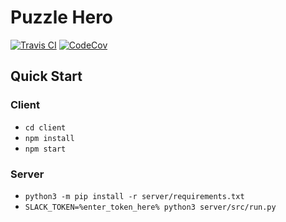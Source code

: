 # Puzzle Hero

[![Travis CI](https://img.shields.io/travis/lancelafontaine/puzzle-hero/master.svg)](https://travis-ci.org/lancelafontaine/puzzle-hero) [![CodeCov](https://img.shields.io/codecov/c/github/lancelafontaine/puzzle-hero.svg)](https://codecov.io/gh/lancelafontaine/puzzle-hero)

## Quick Start

### Client
- `cd client`
- `npm install`
- `npm start`

### Server

- `python3 -m pip install -r server/requirements.txt`
- `SLACK_TOKEN=%enter_token_here% python3 server/src/run.py`
